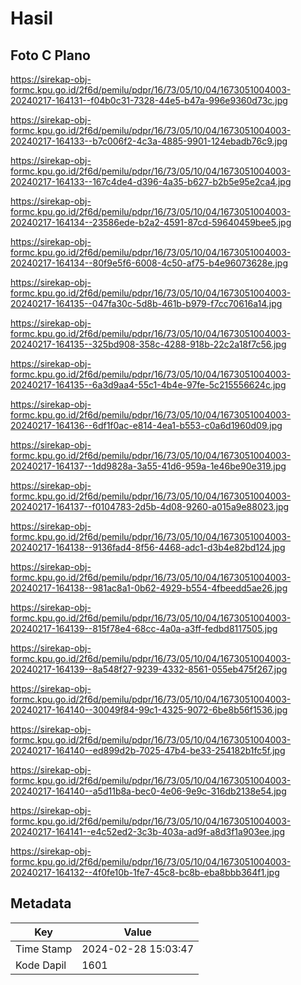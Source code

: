 # Hasil

## Foto C Plano

https://sirekap-obj-formc.kpu.go.id/2f6d/pemilu/pdpr/16/73/05/10/04/1673051004003-20240217-164131--f04b0c31-7328-44e5-b47a-996e9360d73c.jpg

https://sirekap-obj-formc.kpu.go.id/2f6d/pemilu/pdpr/16/73/05/10/04/1673051004003-20240217-164133--b7c006f2-4c3a-4885-9901-124ebadb76c9.jpg

https://sirekap-obj-formc.kpu.go.id/2f6d/pemilu/pdpr/16/73/05/10/04/1673051004003-20240217-164133--167c4de4-d396-4a35-b627-b2b5e95e2ca4.jpg

https://sirekap-obj-formc.kpu.go.id/2f6d/pemilu/pdpr/16/73/05/10/04/1673051004003-20240217-164134--23586ede-b2a2-4591-87cd-59640459bee5.jpg

https://sirekap-obj-formc.kpu.go.id/2f6d/pemilu/pdpr/16/73/05/10/04/1673051004003-20240217-164134--80f9e5f6-6008-4c50-af75-b4e96073628e.jpg

https://sirekap-obj-formc.kpu.go.id/2f6d/pemilu/pdpr/16/73/05/10/04/1673051004003-20240217-164135--047fa30c-5d8b-461b-b979-f7cc70616a14.jpg

https://sirekap-obj-formc.kpu.go.id/2f6d/pemilu/pdpr/16/73/05/10/04/1673051004003-20240217-164135--325bd908-358c-4288-918b-22c2a18f7c56.jpg

https://sirekap-obj-formc.kpu.go.id/2f6d/pemilu/pdpr/16/73/05/10/04/1673051004003-20240217-164135--6a3d9aa4-55c1-4b4e-97fe-5c215556624c.jpg

https://sirekap-obj-formc.kpu.go.id/2f6d/pemilu/pdpr/16/73/05/10/04/1673051004003-20240217-164136--6df1f0ac-e814-4ea1-b553-c0a6d1960d09.jpg

https://sirekap-obj-formc.kpu.go.id/2f6d/pemilu/pdpr/16/73/05/10/04/1673051004003-20240217-164137--1dd9828a-3a55-41d6-959a-1e46be90e319.jpg

https://sirekap-obj-formc.kpu.go.id/2f6d/pemilu/pdpr/16/73/05/10/04/1673051004003-20240217-164137--f0104783-2d5b-4d08-9260-a015a9e88023.jpg

https://sirekap-obj-formc.kpu.go.id/2f6d/pemilu/pdpr/16/73/05/10/04/1673051004003-20240217-164138--9136fad4-8f56-4468-adc1-d3b4e82bd124.jpg

https://sirekap-obj-formc.kpu.go.id/2f6d/pemilu/pdpr/16/73/05/10/04/1673051004003-20240217-164138--981ac8a1-0b62-4929-b554-4fbeedd5ae26.jpg

https://sirekap-obj-formc.kpu.go.id/2f6d/pemilu/pdpr/16/73/05/10/04/1673051004003-20240217-164139--815f78e4-68cc-4a0a-a3ff-fedbd8117505.jpg

https://sirekap-obj-formc.kpu.go.id/2f6d/pemilu/pdpr/16/73/05/10/04/1673051004003-20240217-164139--8a548f27-9239-4332-8561-055eb475f267.jpg

https://sirekap-obj-formc.kpu.go.id/2f6d/pemilu/pdpr/16/73/05/10/04/1673051004003-20240217-164140--30049f84-99c1-4325-9072-6be8b56f1536.jpg

https://sirekap-obj-formc.kpu.go.id/2f6d/pemilu/pdpr/16/73/05/10/04/1673051004003-20240217-164140--ed899d2b-7025-47b4-be33-254182b1fc5f.jpg

https://sirekap-obj-formc.kpu.go.id/2f6d/pemilu/pdpr/16/73/05/10/04/1673051004003-20240217-164140--a5d11b8a-bec0-4e06-9e9c-316db2138e54.jpg

https://sirekap-obj-formc.kpu.go.id/2f6d/pemilu/pdpr/16/73/05/10/04/1673051004003-20240217-164141--e4c52ed2-3c3b-403a-ad9f-a8d3f1a903ee.jpg

https://sirekap-obj-formc.kpu.go.id/2f6d/pemilu/pdpr/16/73/05/10/04/1673051004003-20240217-164132--4f0fe10b-1fe7-45c8-bc8b-eba8bbb364f1.jpg


## Metadata

| Key        | Value               |
| ---------- | ------------------- |
| Time Stamp | 2024-02-28 15:03:47 |
| Kode Dapil | 1601                |



